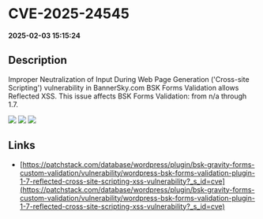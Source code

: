 # CVE-2025-24545

**2025-02-03 15:15:24**

## Description
Improper Neutralization of Input During Web Page Generation ('Cross-site Scripting') vulnerability in BannerSky.com BSK Forms Validation allows Reflected XSS. This issue affects BSK Forms Validation: from n/a through 1.7.

![](https://img.shields.io/static/v1?label=Score&message=7.1&color=red)
![](https://img.shields.io/static/v1?label=Severity&message=HIGH&color=red)
![](https://img.shields.io/static/v1?label=CWE&message=XSS&color=green)

## Links
- [https://patchstack.com/database/wordpress/plugin/bsk-gravity-forms-custom-validation/vulnerability/wordpress-bsk-forms-validation-plugin-1-7-reflected-cross-site-scripting-xss-vulnerability?_s_id=cve](https://patchstack.com/database/wordpress/plugin/bsk-gravity-forms-custom-validation/vulnerability/wordpress-bsk-forms-validation-plugin-1-7-reflected-cross-site-scripting-xss-vulnerability?_s_id=cve)
